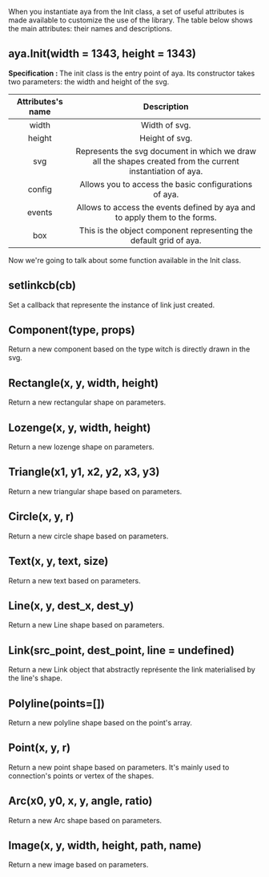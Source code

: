 When you instantiate aya from the Init class, a set of useful attributes is made available to customize the use of the library.
The table below shows the main attributes: their names and descriptions.
## aya.Init(width = 1343, height = 1343)

<b>Specification : </b>  The init class is the entry point of aya. Its constructor takes two parameters: the width and height of the svg.


| Attributes's name             | Description
| :-------------:               |:-------------:|
| width                         | Width of svg. |
| height                        | Height of svg.     |
| svg                           | Represents the svg document in which we draw all the shapes created from the current instantiation of aya.|
| config                        | Allows you to access the basic configurations of aya.      |
| events                        | Allows to access the events defined by aya and to apply them to the forms.|
| box                           | This is the object component representing the default grid of aya.      |


Now we're going to talk about some function available in the Init class.

## setlinkcb(cb)

Set a callback that represente the instance of link just created.

## Component(type, props)

Return a new component based on the type witch is directly drawn in the svg.

## Rectangle(x, y, width, height)

Return a new rectangular shape on parameters.

## Lozenge(x, y, width, height)

Return a new lozenge shape on parameters.

## Triangle(x1, y1, x2, y2, x3, y3)

Return a new triangular shape based on parameters.

## Circle(x, y, r)

Return a new circle shape based on parameters.

## Text(x, y, text, size)

Return a new text based on parameters.

## Line(x, y, dest_x, dest_y)

Return a new Line shape based on parameters.


## Link(src_point, dest_point, line = undefined)

Return a new Link object that abstractly représente the link materialised by the line's shape.

## Polyline(points=[])

Return a new polyline shape based on the point's array.

## Point(x, y, r)

Return a new point shape based on parameters.
It's mainly used to connection's points or vertex of the shapes.

## Arc(x0, y0, x, y, angle, ratio)

Return a new Arc shape based on parameters.

## Image(x, y, width, height, path, name)

Return a new image based on parameters.